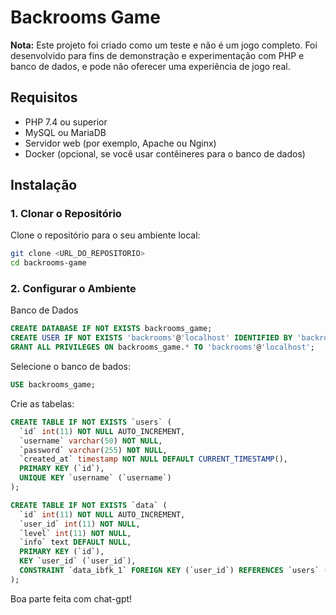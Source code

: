 # Backrooms Game

**Nota:** Este projeto foi criado como um teste e não é um jogo completo. Foi desenvolvido para fins de demonstração e experimentação com PHP e banco de dados, e pode não oferecer uma experiência de jogo real.

## Requisitos

- PHP 7.4 ou superior
- MySQL ou MariaDB
- Servidor web (por exemplo, Apache ou Nginx)
- Docker (opcional, se você usar contêineres para o banco de dados)

## Instalação

### 1. Clonar o Repositório

Clone o repositório para o seu ambiente local:

```bash
git clone <URL_DO_REPOSITORIO>
cd backrooms-game
```
### 2. Configurar o Ambiente
Banco de Dados

```sql
CREATE DATABASE IF NOT EXISTS backrooms_game;
CREATE USER IF NOT EXISTS 'backrooms'@'localhost' IDENTIFIED BY 'backrooms';
GRANT ALL PRIVILEGES ON backrooms_game.* TO 'backrooms'@'localhost';
```

Selecione o banco de bados:
```sql
USE backrooms_game;
```

Crie as tabelas:
```sql
CREATE TABLE IF NOT EXISTS `users` (
  `id` int(11) NOT NULL AUTO_INCREMENT,
  `username` varchar(50) NOT NULL,
  `password` varchar(255) NOT NULL,
  `created_at` timestamp NOT NULL DEFAULT CURRENT_TIMESTAMP(),
  PRIMARY KEY (`id`),
  UNIQUE KEY `username` (`username`)
);

CREATE TABLE IF NOT EXISTS `data` (
  `id` int(11) NOT NULL AUTO_INCREMENT,
  `user_id` int(11) NOT NULL,
  `level` int(11) NOT NULL,
  `info` text DEFAULT NULL,
  PRIMARY KEY (`id`),
  KEY `user_id` (`user_id`),
  CONSTRAINT `data_ibfk_1` FOREIGN KEY (`user_id`) REFERENCES `users` (`id`)
);
```
Boa parte feita com chat-gpt!
